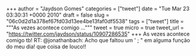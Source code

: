 
+++
author = "Jaydson Gomes"
categories = ["tweet"]
date = "Tue Mar 23 03:30:31 +0000 2010"
draft = false
slug = "06c0d2d1a378ef67fd03d13ee4be13faf0df5538"
tags = ["tweet"]
title = """As vezes acontece comigo ..."""
tweet = true
micro = true
tweet_url = "https://twitter.com/jaydson/status/10907286535"
+++
As vezes acontece comigo tb! RT: @jonathanbach: Acho que faltou um ' ; " em alguma função do meu dia! que coisa de louco!!
